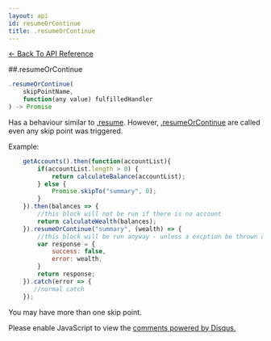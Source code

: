 ```yaml
---
layout: api
id: resumeOrContinue
title: .resumeOrContinue
---
```



[← Back To API Reference](/docs/api-reference.html)
<div class="api-code-section"><markdown>
##.resumeOrContinue

```js
.resumeOrContinue(
    skipPointName,
    function(any value) fulfilledHandler
) -> Promise
```

Has a behaviour similar to [.resume](/docs/api/resume.html). However, [.resumeOrContinue](/docs/api/resumeOrContinue.html)
are called even any skip point was triggered.

Example:

```js
    getAccounts().then(function(accountList){
        if(accountList.length > 0) {
            return calculateBalance(accountList);
        } else {
            Promise.skipTo("summary", 0);    
        }
    }).then(balances => {
        //this block will not be run if there is no account
        return calculateWealth(balances);
    }).resumeOrContinue("summary", (wealth) => {
        //this block will be run anyway - unless a excption be thrown of course
        var response = {
            success: false,
            error: wealth,
        }
        return response;
    }).catch(error => {
       //normal catch 
    });
```

You may have more than one skip point.

</markdown></div>

<div id="disqus_thread"></div>
<script type="text/javascript">
    var disqus_title = ".resumeOrContinue";
    var disqus_shortname = "bluebirdjs";
    var disqus_identifier = "disqus-id-resumeOrContinue";
    
    (function() {
        var dsq = document.createElement("script"); dsq.type = "text/javascript"; dsq.async = true;
        dsq.src = "//" + disqus_shortname + ".disqus.com/embed.js";
        (document.getElementsByTagName("head")[0] || document.getElementsByTagName("body")[0]).appendChild(dsq);
    })();
</script>
<noscript>Please enable JavaScript to view the <a href="https://disqus.com/?ref_noscript" rel="nofollow">comments powered by Disqus.</a></noscript>
